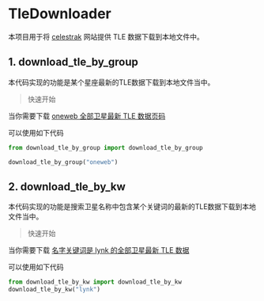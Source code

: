 # TleDownloader

本项目用于将 [celestrak](https://celestrak.org/NORAD/elements/) 网站提供 TLE 数据下载到本地文件中。


## 1. download_tle_by_group

本代码实现的功能是某个星座最新的TLE数据下载到本地文件当中。

> 快速开始

当你需要下载 [oneweb 全部卫星最新 TLE 数据页码](https://celestrak.org/NORAD/elements/gp.php?GROUP=oneweb&FORMAT=tle)

可以使用如下代码

```python
from download_tle_by_group import download_tle_by_group

download_tle_by_group("oneweb")
```


## 2. download_tle_by_kw

本代码实现的功能是搜索卫星名称中包含某个关键词的最新的TLE数据下载到本地文件当中。

> 快速开始

当你需要下载 [名字关键词是 lynk 的全部卫星最新 TLE 数据](https://celestrak.org/satcat/table-satcat.php?NAME=lynk&PAYLOAD=1&MAX=500)

可以使用如下代码

```python
from download_tle_by_kw import download_tle_by_kw
download_tle_by_kw("lynk")
```